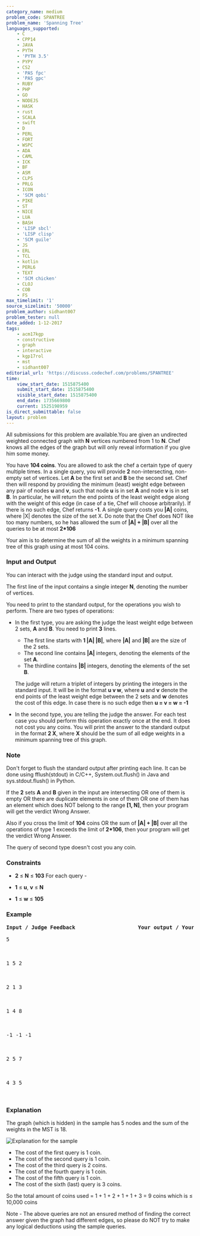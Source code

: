 ```yaml
---
category_name: medium
problem_code: SPANTREE
problem_name: 'Spanning Tree'
languages_supported:
    - C
    - CPP14
    - JAVA
    - PYTH
    - 'PYTH 3.5'
    - PYPY
    - CS2
    - 'PAS fpc'
    - 'PAS gpc'
    - RUBY
    - PHP
    - GO
    - NODEJS
    - HASK
    - rust
    - SCALA
    - swift
    - D
    - PERL
    - FORT
    - WSPC
    - ADA
    - CAML
    - ICK
    - BF
    - ASM
    - CLPS
    - PRLG
    - ICON
    - 'SCM qobi'
    - PIKE
    - ST
    - NICE
    - LUA
    - BASH
    - 'LISP sbcl'
    - 'LISP clisp'
    - 'SCM guile'
    - JS
    - ERL
    - TCL
    - kotlin
    - PERL6
    - TEXT
    - 'SCM chicken'
    - CLOJ
    - COB
    - FS
max_timelimit: '1'
source_sizelimit: '50000'
problem_author: sidhant007
problem_tester: null
date_added: 1-12-2017
tags:
    - acm17kgp
    - constructive
    - graph
    - interactive
    - kgp17rol
    - mst
    - sidhant007
editorial_url: 'https://discuss.codechef.com/problems/SPANTREE'
time:
    view_start_date: 1515875400
    submit_start_date: 1515875400
    visible_start_date: 1515875400
    end_date: 1735669800
    current: 1525198959
is_direct_submittable: false
layout: problem
---
```

All submissions for this problem are available.You are given an undirected weighted connected graph with **N** vertices numbered from 1 to **N**. Chef knows all the edges of the graph but will only reveal information if you give him some money.

You have **104 coins**. You are allowed to ask the chef a certain type of query multiple times. In a single query, you will provide **2** non-intersecting, non-empty set of vertices. Let **A** be the first set and **B** be the second set. Chef then will respond by providing the minimum (least) weight edge between any pair of nodes **u** and **v**, such that node **u** is in set **A** and node **v** is in set **B**. In particular, he will return the end points of the least weight edge along with the weight of this edge (in case of a tie, Chef will choose arbitrarily). If there is no such edge, Chef returns **-1**. A single query costs you **|A|** coins, where |X| denotes the size of the set X. Do note that the Chef does NOT like too many numbers, so he has allowed the sum of **|A| + |B|** over all the queries to be at most **2\*106**

Your aim is to determine the sum of all the weights in a minimum spanning tree of this graph using at most 104 coins.

### Input and Output

You can interact with the judge using the standard input and output.

The first line of the input contains a single integer **N**, denoting the number of vertices.

You need to print to the standard output, for the operations you wish to perform. There are two types of operations:

- In the first type, you are asking the judge the least weight edge between 2 sets, **A** and **B**. You need to print **3** lines. 
    - The first line starts with **1 |A| |B|**, where **|A|** and **|B|** are the size of the 2 sets.
    - The second line contains **|A|** integers, denoting the elements of the set **A**.
    - The thirdline contains **|B|** integers, denoting the elements of the set **B**.
    
    The judge will return a triplet of integers by printing the integers in the standard input. It will be in the format **u v w**, where **u** and **v** denote the end points of the least weight edge between the 2 sets and **w** denotes the cost of this edge. In case there is no such edge then **u = v = w = -1**
- In the second type, you are telling the judge the answer. For each test case you should perform this operation exactly once at the end. It does not cost you any coins. You will print the answer to the standard output in the format **2 X**, where **X** should be the sum of all edge weights in a minimum spanning tree of this graph.

### Note

Don't forget to flush the standard output after printing each line. It can be done using fflush(stdout) in C/C++, System.out.flush() in Java and sys.stdout.flush() in Python.

If the **2** sets **A** and **B** given in the input are intersecting OR one of them is empty OR there are duplicate elements in one of them OR one of them has an element which does NOT belong to the range **\[1, N\]**, then your program will get the verdict Wrong Answer.

 Also if you cross the limit of **104** coins OR the sum of **|A| + |B|** over all the operations of type 1 exceeds the limit of **2\*106**, then your program will get the verdict Wrong Answer.

The query of second type doesn't cost you any coin.

### Constraints

- **2** ≤ **N** ≤ **103**
 For each query -

- **1** ≤ **u**, **v** ≤ **N**
- **1** ≤ **w** ≤ **105**

### Example

<pre><b>Input / Judge Feedback</b>                    <b>Your output / Your query</b>

5
                                                                1 1 1
                                                                1
                                                                5
1 5 2
                                                                1 1 2
                                                                2
                                                                1 4
2 1 3
                                                                1 2 2
                                                                1 2
                                                                4 3
1 4 8
                                                                1 1 1
                                                                4
                                                                5
-1 -1 -1
                                                                1 1 2
                                                                2
                                                                3 5
2 5 7
                                                                1 3 1
                                                                4 2 5
                                                                3
4 3 5
                                                                2 18

</pre>
### Explanation

The graph (which is hidden) in the sample has 5 nodes and the sum of the weights in the MST is 18.

![Explanation for the sample](https://codechef_shared.s3.amazonaws.com/download/upload/ACM17KGP/SPANTREE.png)

- The cost of the first query is 1 coin.
- The cost of the second query is 1 coin.
- The cost of the third query is 2 coins.
- The cost of the fourth query is 1 coin.
- The cost of the fifth query is 1 coin.
- The cost of the sixth (last) query is 3 coins.

 So the total amount of coins used = 1 + 1 + 2 + 1 + 1 + 3 = 9 coins which is ≤ 10,000 coins

 Note - The above queries are not an ensured method of finding the correct answer given the graph had different edges, so please do NOT try to make any logical deductions using the sample queries.
